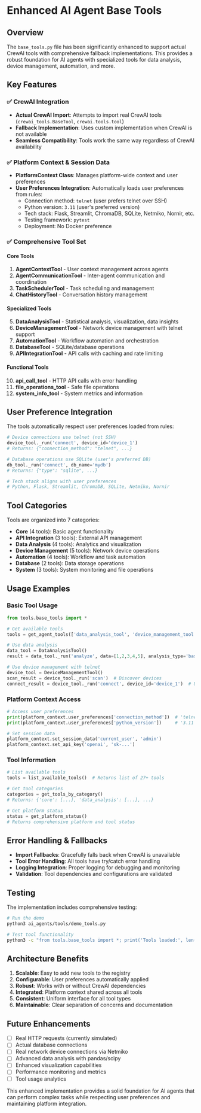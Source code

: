 # Enhanced AI Agent Base Tools

## Overview

The `base_tools.py` file has been significantly enhanced to support actual CrewAI tools with comprehensive fallback implementations. This provides a robust foundation for AI agents with specialized tools for data analysis, device management, automation, and more.

## Key Features

### ✅ CrewAI Integration
- **Actual CrewAI Import**: Attempts to import real CrewAI tools (`crewai_tools.BaseTool`, `crewai.tools.tool`)
- **Fallback Implementation**: Uses custom implementation when CrewAI is not available
- **Seamless Compatibility**: Tools work the same way regardless of CrewAI availability

### ✅ Platform Context & Session Data
- **PlatformContext Class**: Manages platform-wide context and user preferences
- **User Preferences Integration**: Automatically loads user preferences from rules:
  - Connection method: `telnet` (user prefers telnet over SSH)
  - Python version: `3.11` (user's preferred version)
  - Tech stack: Flask, Streamlit, ChromaDB, SQLite, Netmiko, Nornir, etc.
  - Testing framework: `pytest`
  - Deployment: No Docker preference

### ✅ Comprehensive Tool Set

#### Core Tools
1. **AgentContextTool** - User context management across agents
2. **AgentCommunicationTool** - Inter-agent communication and coordination
3. **TaskSchedulerTool** - Task scheduling and management
4. **ChatHistoryTool** - Conversation history management

#### Specialized Tools
5. **DataAnalysisTool** - Statistical analysis, visualization, data insights
6. **DeviceManagementTool** - Network device management with telnet support
7. **AutomationTool** - Workflow automation and orchestration
8. **DatabaseTool** - SQLite/database operations
9. **APIIntegrationTool** - API calls with caching and rate limiting

#### Functional Tools
10. **api_call_tool** - HTTP API calls with error handling
11. **file_operations_tool** - Safe file operations
12. **system_info_tool** - System metrics and information

## User Preference Integration

The tools automatically respect user preferences loaded from rules:

```python
# Device connections use telnet (not SSH)
device_tool._run('connect', device_id='device_1')
# Returns: {"connection_method": "telnet", ...}

# Database operations use SQLite (user's preferred DB)
db_tool._run('connect', db_name='mydb')
# Returns: {"type": "sqlite", ...}

# Tech stack aligns with user preferences
# Python, Flask, Streamlit, ChromaDB, SQLite, Netmiko, Nornir
```

## Tool Categories

Tools are organized into 7 categories:

- **Core** (4 tools): Basic agent functionality
- **API Integration** (3 tools): External API management
- **Data Analysis** (4 tools): Analytics and visualization
- **Device Management** (5 tools): Network device operations
- **Automation** (4 tools): Workflow and task automation
- **Database** (2 tools): Data storage operations
- **System** (3 tools): System monitoring and file operations

## Usage Examples

### Basic Tool Usage

```python
from tools.base_tools import *

# Get available tools
tools = get_agent_tools(['data_analysis_tool', 'device_management_tool'])

# Use data analysis
data_tool = DataAnalysisTool()
result = data_tool._run('analyze', data=[1,2,3,4,5], analysis_type='basic')

# Use device management with telnet
device_tool = DeviceManagementTool()
scan_result = device_tool._run('scan')  # Discover devices
connect_result = device_tool._run('connect', device_id='device_1')  # Uses telnet
```

### Platform Context Access

```python
# Access user preferences
print(platform_context.user_preferences['connection_method'])  # 'telnet'
print(platform_context.user_preferences['python_version'])     # '3.11'

# Set session data
platform_context.set_session_data('current_user', 'admin')
platform_context.set_api_key('openai', 'sk-...')
```

### Tool Information

```python
# List available tools
tools = list_available_tools()  # Returns list of 27+ tools

# Get tool categories
categories = get_tools_by_category()
# Returns: {'core': [...], 'data_analysis': [...], ...}

# Get platform status
status = get_platform_status()
# Returns comprehensive platform and tool status
```

## Error Handling & Fallbacks

- **Import Fallbacks**: Gracefully falls back when CrewAI is unavailable
- **Tool Error Handling**: All tools have try/catch error handling
- **Logging Integration**: Proper logging for debugging and monitoring
- **Validation**: Tool dependencies and configurations are validated

## Testing

The implementation includes comprehensive testing:

```bash
# Run the demo
python3 ai_agents/tools/demo_tools.py

# Test tool functionality
python3 -c "from tools.base_tools import *; print('Tools loaded:', len(AVAILABLE_TOOLS))"
```

## Architecture Benefits

1. **Scalable**: Easy to add new tools to the registry
2. **Configurable**: User preferences automatically applied
3. **Robust**: Works with or without CrewAI dependencies
4. **Integrated**: Platform context shared across all tools
5. **Consistent**: Uniform interface for all tool types
6. **Maintainable**: Clear separation of concerns and documentation

## Future Enhancements

- [ ] Real HTTP requests (currently simulated)
- [ ] Actual database connections
- [ ] Real network device connections via Netmiko
- [ ] Advanced data analysis with pandas/scipy
- [ ] Enhanced visualization capabilities
- [ ] Performance monitoring and metrics
- [ ] Tool usage analytics

This enhanced implementation provides a solid foundation for AI agents that can perform complex tasks while respecting user preferences and maintaining platform integration.
